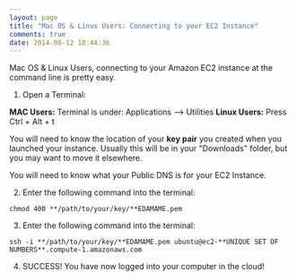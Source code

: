 ```yaml
---
layout: page
title: "Mac OS & Linux Users: Connecting to your EC2 Instance"
comments: true
date: 2014-08-12 18:44:36
---
```


Mac OS & Linux Users, connecting to your Amazon EC2 instance at the command line is pretty easy.

 1. Open a Terminal:
 
**MAC Users:** Terminal is under: Applications --> Utilities
**Linux Users:** Press Ctrl + Alt + t

You will need to know the location of your **key pair** you created when you launched your instance.  Usually this will be in your "Downloads" folder, but you may want to move it elsewhere.

You will need to know what your Public DNS is for your EC2 Instance.

 2. Enter the following command into the terminal:

```
chmod 400 **/path/to/your/key/**EDAMAME.pem
```
 3. Enter the following command into the terminal:

```
ssh -i **/path/to/your/key/**EDAMAME.pem ubuntu@ec2-**UNIQUE SET OF NUMBERS**.compute-1.amazonaws.com
```

4. SUCCESS! You have now logged into your computer in the cloud!
